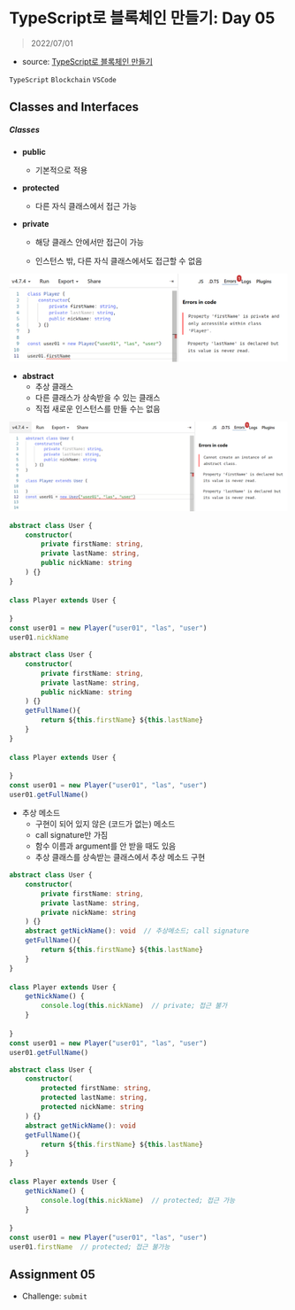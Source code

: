 # TypeScript로 블록체인 만들기: Day 05

> 2022/07/01

- source: [TypeScript로 블록체인 만들기](https://nomadcoders.co/typescript-for-beginners)

`TypeScript` `Blockchain` `VSCode`



## Classes and Interfaces

##### Classes

- **public**
  - 기본적으로 적용
- **protected**
  - 다른 자식 클래스에서 접근 가능

- **private**

  - 해당 클래스 안에서만 접근이 가능

  - 인스턴스 밖, 다른 자식 클래스에서도 접근할 수 없음

![image-20220701093332603]([NomadCoders]TypeScript_Challenge.assets/image-20220701093332603.png)



- **abstract**
  - 추상 클래스
  - 다른 클래스가 상속받을 수 있는 클래스
  - 직접 새로운 인스턴스를 만들 수는 없음

![image-20220701093708460]([NomadCoders]TypeScript_Challenge.assets/image-20220701093708460.png)

```typescript
abstract class User {
    constructor(
    	private firstName: string,
        private lastName: string,
        public nickName: string
    ) {}
}

class Player extends User {

}
const user01 = new Player("user01", "las", "user")
user01.nickName
```

```typescript
abstract class User {
    constructor(
    	private firstName: string,
        private lastName: string,
        public nickName: string
    ) {}
	getFullName(){
        return ${this.firstName} ${this.lastName}
	}
}

class Player extends User {

}
const user01 = new Player("user01", "las", "user")
user01.getFullName()
```



- 추상 메소드
  - 구현이 되어 있지 않은 (코드가 없는) 메소드
  - call signature만 가짐
  - 함수 이름과 argument를 안 받을 때도 있음
  - 추상 클래스를 상속받는 클래스에서 추상 메소드 구현

```typescript
abstract class User {
    constructor(
    	private firstName: string,
        private lastName: string,
        private nickName: string
    ) {}
    abstract getNickName(): void  // 추상메소드; call signature
	getFullName(){
    	return ${this.firstName} ${this.lastName}
	}
}

class Player extends User {
    getNickName() {
        console.log(this.nickName)  // private; 접근 불가
    }

}
const user01 = new Player("user01", "las", "user")
user01.getFullName()
```

```typescript
abstract class User {
    constructor(
    	protected firstName: string,
        protected lastName: string,
        protected nickName: string
    ) {}
    abstract getNickName(): void  
	getFullName(){
    	return ${this.firstName} ${this.lastName}
	}
}

class Player extends User {
    getNickName() {
        console.log(this.nickName)  // protected; 접근 가능
    }

}
const user01 = new Player("user01", "las", "user")
user01.firstName  // protected; 접근 불가능
```



## Assignment 05

- Challenge: `submit`

